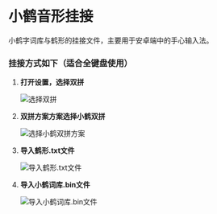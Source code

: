 # 小鹤音形挂接
小鹤字词库与鹤形的挂接文件，主要用于安卓端中的手心输入法。

### 挂接方式如下（适合全键盘使用）

1. **打开设置，选择双拼**

   ![选择双拼](C:\Users\Kevin\Desktop\Code\Flypy\Images_Palm\选择双拼.png)

2. **双拼方案方案选择小鹤双拼**

   ![选择小鹤双拼方案](C:\Users\Kevin\Desktop\Code\Flypy\Images_Palm\选择小鹤双拼方案.png)

3. **导入鹤形.txt文件**

   ![导入鹤形.txt文件](C:\Users\Kevin\Desktop\Code\Flypy\Images_Palm\导入鹤形.txt文件.png)

4. **导入小鹤词库.bin文件**

   ![导入小鹤词库.bin文件](C:\Users\Kevin\Desktop\Code\Flypy\Images_Palm\导入小鹤词库.bin文件.png)
